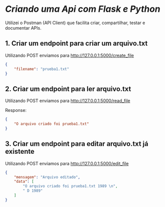 # *Criando uma Api com Flask e Python*

Utilizei o Postman (API Client) que facilita criar, compartilhar, testar e documentar APIs.

## 1. Criar um endpoint para criar um arquivo.txt

Utilizando POST enviamos para http://127.0.0.1:5000/create_file

```json 
{ 
    "filename": "prueba1.txt"
}
```

## 2. Criar um endpoint para ler arquivo.txt

Utilizando POST enviamos para http://127.0.0.1:5000/read_file

Response:
```json
{
    "O arquivo criado foi prueba1.txt"
} 
``` 

## 3. Criar um endpoint para editar arquivo.txt já existente

Utilizando POST enviamos para http://127.0.0.1:5000/edit_file

```json
{
    "mensagem": "Arquivo editado",
    "data": [
        "O arquivo criado foi prueba1.txt 1989 \n",
        " D 1989"
    ]
} 
```